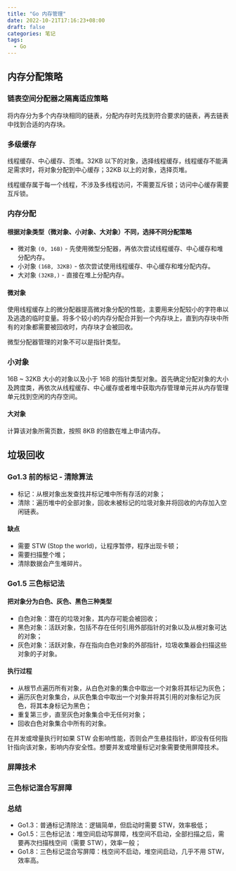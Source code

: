 ```yaml
---
title: "Go 内存管理"
date: 2022-10-21T17:16:23+08:00
draft: false
categories: 笔记
tags: 
  - Go
---
```


## 内存分配策略

### 链表空间分配器之隔离适应策略

将内存分为多个内存块相同的链表，分配内存时先找到符合要求的链表，再去链表中找到合适的内存块。

### 多级缓存

线程缓存、中心缓存、页堆。32KB 以下的对象，选择线程缓存，线程缓存不能满足需求时，将对象分配到中心缓存；32KB 以上的对象，选择页堆。

线程缓存属于每一个线程，不涉及多线程访问，不需要互斥锁；访问中心缓存需要互斥锁。

### 内存分配

#### 根据对象类型（微对象、小对象、大对象）不同，选择不同分配策略

* 微对象 `(0, 16B)` - 先使用微型分配器，再依次尝试线程缓存、中心缓存和堆分配内存。
* 小对象 `(16B, 32KB)` - 依次尝试使用线程缓存、中心缓存和堆分配内存。
* 大对象 `(32KB,)` - 直接在堆上分配内存。

#### 微对象

使用线程缓存上的微分配器提高微对象分配的性能，主要用来分配较小的字符串以及逃逸的临时变量。将多个较小的内存分配合并到一个内存块上，直到内存块中所有的对象都需要被回收时，内存块才会被回收。

微型分配器管理的对象不可以是指针类型。

### 小对象

16B ~ 32KB 大小的对象以及小于 16B 的指针类型对象。首先确定分配对象的大小及跨度类，再依次从线程缓存、中心缓存或者堆中获取内存管理单元并从内存管理单元找到空闲的内存空间。

#### 大对象

计算该对象所需页数，按照 8KB 的倍数在堆上申请内存。

## 垃圾回收

### Go1.3 前的标记 - 清除算法

* 标记：从根对象出发查找并标记堆中所有存活的对象；
* 清除：遍历堆中的全部对象，回收未被标记的垃圾对象并将回收的内存加入空闲链表。

#### 缺点

* 需要 STW (Stop the world)，让程序暂停，程序出现卡顿；
* 需要扫描整个堆；
* 清除数据会产生堆碎片。

### Go1.5 三色标记法

#### 把对象分为白色、灰色、黑色三种类型

* 白色对象：潜在的垃圾对象，其内存可能会被回收；
* 黑色对象：活跃对象，包括不存在任何引用外部指针的对象以及从根对象可达的对象；
* 灰色对象：活跃对象，存在指向白色对象的外部指针，垃圾收集器会扫描这些对象的子对象。

#### 执行过程

* 从根节点遍历所有对象，从白色对象的集合中取出一个对象将其标记为灰色；
* 遍历灰色对象集合，从灰色集合中取出一个对象并将其引用的对象标记为灰色，将其本身标记为黑色；
* 重复第三步，直至灰色对象集合中无任何对象；
* 回收白色对象集合中所有的对象。

在并发或增量执行时如果 STW 会影响性能，否则会产生悬挂指针，即没有任何指针指向该对象，影响内存安全性。想要并发或增量标记对象需要使用屏障技术。

### 屏障技术

### 三色标记混合写屏障

### 总结

* Go1.3：普通标记清除法：逻辑简单，但启动时需要 STW，效率极低；
* Go1.5：三色标记法：堆空间启动写屏障，栈空间不启动，全部扫描之后，需要再次扫描栈空间（需要 STW），效率一般；
* Go1.8：三色标记混合写屏障：栈空间不启动，堆空间启动，几乎不用 STW，效率高。
